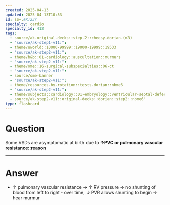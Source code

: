 ```yaml
---
created: 2025-04-13
updated: 2025-04-13T10:53
id: sS~.#K)23r
specialty: cardio
specialty_id: 412
tags:
  - source/ak-original-decks::step-2::cheesy-dorian-(m3)
  - "source/ak-step1-v11:": 
  - theme/uworld::10000-99999::19000-19999::19533
  - "source/ak-step2-v11:": 
  - theme/b&b::01-cardiology::auscultation::murmurs
  - "source/ak-step2-v11:": 
  - theme/ome::16-surgical-subspecialties::06-ct
  - "source/ak-step2-v11:": 
  - source/ome-banner
  - "source/ak-step2-v11:": 
  - theme/resources-by-rotation::tests-dorian::nbme6
  - "source/ak-step2-v11:": 
  - theme/subjects::cardiology::01-embryology::ventricular-septal-defect
  - source/ak-step2-v11::original-decks::dorian::step2::nbme6"
type: flashcard
---
```


# Question
Some VSDs are asymptomatic at birth due to **↑PVC or pulmonary vascular resistance::reason**

---

# Answer
- ↑ pulmonary vascular resistance → ↑ RV pressure → no shunting of blood from left to right - over time, ↓ PVR allows shunting to begin → hear murmur
